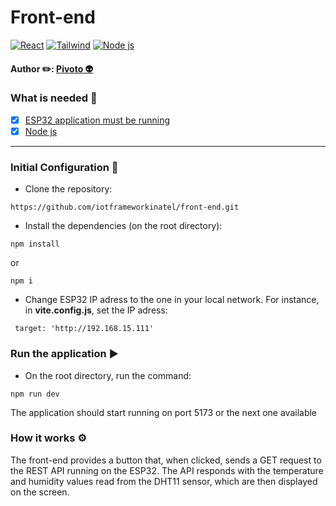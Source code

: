 # Front-end

[![React](https://img.shields.io/badge/-ReactJs-61DAFB?logo=react&logoColor=white&style=for-the-badge)](https://react.dev/)
[![Tailwind](https://img.shields.io/badge/tailwindcss-0F172A?&logo=tailwindcss)](https://tailwindcss.com/)
[![Node js](https://img.shields.io/badge/node.js-339933?style=for-the-badge&logo=Node.js&logoColor=white)](https://nodejs.org/en)


<h4 align="left"> 
	Author ✏️: <a href="https://github.com/GabrielPivoto">Pivoto 👽</a>
</h4>

### What is needed 🧾
- [x] [ESP32 application must be running](https://github.com/iotframeworkinatel/rest_api_esp32)
- [x] [Node js](https://nodejs.org/en)

---
### Initial Configuration 🔧

- Clone the repository:

```
https://github.com/iotframeworkinatel/front-end.git
```
- Install the dependencies (on the root directory):
```
npm install 
```
or
```
npm i
```

- Change ESP32 IP adress to the one in your local network. For instance, in **vite.config.js**, set the IP adress:
```
 target: 'http://192.168.15.111'
```


### Run the application ▶️

- On the root directory, run the command:
```
npm run dev
```

The application should start running on port 5173 or the next one available 

### How it works ⚙️

The front-end provides a button that, when clicked, sends a GET request to the REST API running on the ESP32. The API responds with the temperature and humidity values read from the DHT11 sensor, which are then displayed on the screen.